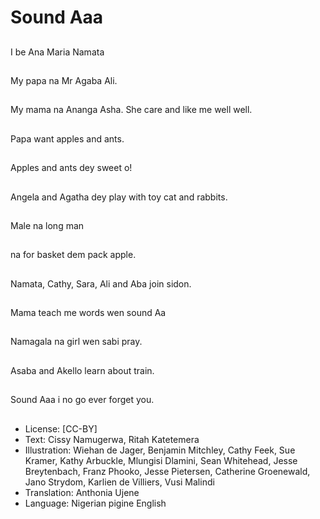 # Sound Aaa

##
I be Ana Maria Namata

##
My papa na Mr Agaba Ali.

##
My mama na Ananga Asha. She care and like me well well. 

##
Papa want apples and ants.

##
Apples and ants dey sweet o!

##
Angela and Agatha dey play with toy cat and rabbits.

##
Male na long man

##
na for basket dem pack apple.

##
Namata, Cathy, Sara, Ali and Aba join sidon. 

##
Mama teach me words wen sound Aa

##
Namagala na girl wen sabi pray.

##
Asaba and Akello learn about train.

##
Sound Aaa i no go ever forget you.

##
* License: [CC-BY]
* Text: Cissy Namugerwa, Ritah Katetemera
* Illustration: Wiehan de Jager, Benjamin Mitchley, Cathy Feek, Sue Kramer, Kathy Arbuckle, Mlungisi Dlamini, Sean Whitehead, Jesse Breytenbach, Franz Phooko, Jesse Pietersen, Catherine Groenewald, Jano Strydom, Karlien de Villiers, Vusi Malindi
* Translation: Anthonia Ujene
* Language: Nigerian pigine English
